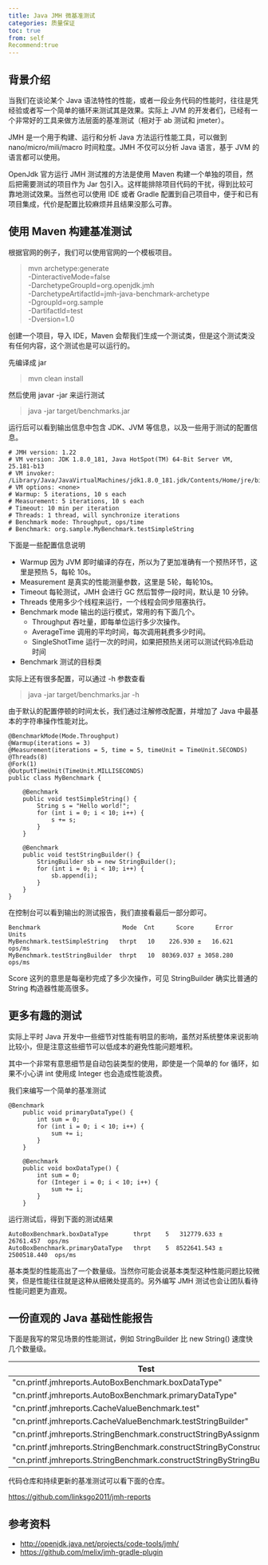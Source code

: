 ```yaml
---
title: Java JMH 微基准测试
categories: 质量保证
toc: true
from: self
Recommend:true
---
```


## 背景介绍

当我们在谈论某个 Java 语法特性的性能，或者一段业务代码的性能时，往往是凭经验或者写一个简单的循环来测试其是效果。实际上 JVM 的开发者们，已经有一个非常好的工具来做方法层面的基准测试（相对于 ab 测试和 jmeter）。

JMH 是一个用于构建、运行和分析 Java 方法运行性能工具，可以做到 nano/micro/mili/macro 时间粒度。JMH 不仅可以分析 Java 语言，基于 JVM 的语言都可以使用。

OpenJdk 官方运行 JMH 测试推的方法是使用 Maven 构建一个单独的项目，然后把需要测试的项目作为 Jar 包引入。这样能排除项目代码的干扰，得到比较可靠地测试效果。当然也可以使用 IDE 或者 Gradle 配置到自己项目中，便于和已有项目集成，代价是配置比较麻烦并且结果没那么可靠。

## 使用 Maven 构建基准测试

根据官网的例子，我们可以使用官网的一个模板项目。

> mvn archetype:generate \
          -DinteractiveMode=false \
          -DarchetypeGroupId=org.openjdk.jmh \
          -DarchetypeArtifactId=jmh-java-benchmark-archetype \
          -DgroupId=org.sample \
          -DartifactId=test \
          -Dversion=1.0

创建一个项目，导入 IDE，Maven 会帮我们生成一个测试类，但是这个测试类没有任何内容，这个测试也是可以运行的。

先编译成 jar

> mvn clean install

然后使用 javar -jar 来运行测试

> java -jar target/benchmarks.jar

运行后可以看到输出信息中包含 JDK、JVM 等信息，以及一些用于测试的配置信息。

```
# JMH version: 1.22
# VM version: JDK 1.8.0_181, Java HotSpot(TM) 64-Bit Server VM, 25.181-b13
# VM invoker: /Library/Java/JavaVirtualMachines/jdk1.8.0_181.jdk/Contents/Home/jre/bin/java
# VM options: <none>
# Warmup: 5 iterations, 10 s each
# Measurement: 5 iterations, 10 s each
# Timeout: 10 min per iteration
# Threads: 1 thread, will synchronize iterations
# Benchmark mode: Throughput, ops/time
# Benchmark: org.sample.MyBenchmark.testSimpleString
```

下面是一些配置信息说明

- Warmup 因为 JVM 即时编译的存在，所以为了更加准确有一个预热环节，这里是预热  5，每轮 10s。
- Measurement 是真实的性能测量参数，这里是 5轮，每轮10s。
- Timeout 每轮测试，JMH 会进行 GC 然后暂停一段时间，默认是 10 分钟。
- Threads 使用多少个线程来运行，一个线程会同步阻塞执行。
- Benchmark mode 输出的运行模式，常用的有下面几个。
  - Throughput 吞吐量，即每单位运行多少次操作。
  - AverageTime 调用的平均时间，每次调用耗费多少时间。
  - SingleShotTime 运行一次的时间，如果把预热关闭可以测试代码冷启动时间
- Benchmark 测试的目标类

实际上还有很多配置，可以通过 -h 参数查看

> java -jar target/benchmarks.jar -h

由于默认的配置停顿的时间太长，我们通过注解修改配置，并增加了 Java 中最基本的字符串操作性能对比。

```
@BenchmarkMode(Mode.Throughput)
@Warmup(iterations = 3)
@Measurement(iterations = 5, time = 5, timeUnit = TimeUnit.SECONDS)
@Threads(8)
@Fork(1)
@OutputTimeUnit(TimeUnit.MILLISECONDS)
public class MyBenchmark {

    @Benchmark
    public void testSimpleString() {
        String s = "Hello world!";
        for (int i = 0; i < 10; i++) {
            s += s;
        }
    }

    @Benchmark
    public void testStringBuilder() {
        StringBuilder sb = new StringBuilder();
        for (int i = 0; i < 10; i++) {
            sb.append(i);
        }
    }
}

```

在控制台可以看到输出的测试报告，我们直接看最后一部分即可。

```
Benchmark                       Mode  Cnt      Score      Error   Units
MyBenchmark.testSimpleString   thrpt   10    226.930 ±   16.621  ops/ms
MyBenchmark.testStringBuilder  thrpt   10  80369.037 ± 3058.280  ops/ms
```

Score 这列的意思是每毫秒完成了多少次操作，可见 StringBuilder 确实比普通的 String 构造器性能高很多。

## 更多有趣的测试

实际上平时 Java 开发中一些细节对性能有明显的影响，虽然对系统整体来说影响比较小，但是注意这些细节可以低成本的避免性能问题堆积。

其中一个非常有意思细节是自动包装类型的使用，即使是一个简单的 for 循环，如果不小心讲 int 使用成 Integer 也会造成性能浪费。

我们来编写一个简单的基准测试

```
@Benchmark
    public void primaryDataType() {
        int sum = 0;
        for (int i = 0; i < 10; i++) {
            sum += i;
        }
    }

    @Benchmark
    public void boxDataType() {
        int sum = 0;
        for (Integer i = 0; i < 10; i++) {
            sum += i;
        }
    }
```

运行测试后，得到下面的测试结果

```
AutoBoxBenchmark.boxDataType       thrpt    5   312779.633 ±   26761.457  ops/ms
AutoBoxBenchmark.primaryDataType   thrpt    5  8522641.543 ± 2500518.440  ops/ms
```

基本类型的性能高出了一个数量级。当然你可能会说基本类型这种性能问题比较微笑，但是性能往往就是这种从细微处提高的。另外编写 JMH 测试也会让团队看待性能问题更为直观。


## 一份直观的 Java 基础性能报告

下面是我写的常见场景的性能测试，例如 StringBuilder 比 new String() 速度快几个数量级。

| Test                                                                  | Mode    | OPS               | Unit  |
| --------------------------------------------------------------------- | ------- | ----------------- | ----- |
| "cn.printf.jmhreports.AutoBoxBenchmark.boxDataType"                   | "thrpt" | 323693300.862712  | ops/s |
| "cn.printf.jmhreports.AutoBoxBenchmark.primaryDataType"               | "thrpt" | 9421830157.195677 | ops/s |
| "cn.printf.jmhreports.CacheValueBenchmark.test"                       | "thrpt" | 204814.611974     | ops/s |
| "cn.printf.jmhreports.CacheValueBenchmark.testStringBuilder"          | "thrpt" | 80039810.903665   | ops/s |
| "cn.printf.jmhreports.StringBenchmark.constructStringByAssignment"    | "thrpt" | 197815.644537     | ops/s |
| "cn.printf.jmhreports.StringBenchmark.constructStringByConstructor"   | "thrpt" | 205494.677150     | ops/s |
| "cn.printf.jmhreports.StringBenchmark.constructStringByStringBuilder" | "thrpt" | 66162972.690813   | ops/s |

代码仓库和持续更新的基准测试可以看下面的仓库。

https://github.com/linksgo2011/jmh-reports

## 参考资料

- http://openjdk.java.net/projects/code-tools/jmh/
- https://github.com/melix/jmh-gradle-plugin